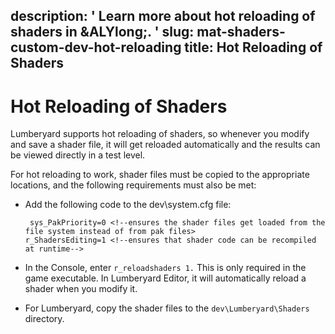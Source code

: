 description: ' Learn more about hot reloading of shaders in &ALYlong;. '
slug: mat-shaders-custom-dev-hot-reloading
title: Hot Reloading of Shaders
---
# Hot Reloading of Shaders<a name="mat-shaders-custom-dev-hot-reloading"></a>

Lumberyard supports hot reloading of shaders, so whenever you modify and save a shader file, it will get reloaded automatically and the results can be viewed directly in a test level\.

For hot reloading to work, shader files must be copied to the appropriate locations, and the following requirements must also be met:
+ Add the following code to the dev\\system\.cfg file:

  ```
   sys_PakPriority=0 <!--ensures the shader files get loaded from the file system instead of from pak files>
  r_ShadersEditing=1 <!--ensures that shader code can be recompiled at runtime-->
  ```
+ In the Console, enter `r_reloadshaders 1.` This is only required in the game executable\. In Lumberyard Editor, it will automatically reload a shader when you modify it\. 
+ For Lumberyard, copy the shader files to the `dev\Lumberyard\Shaders` directory\. 